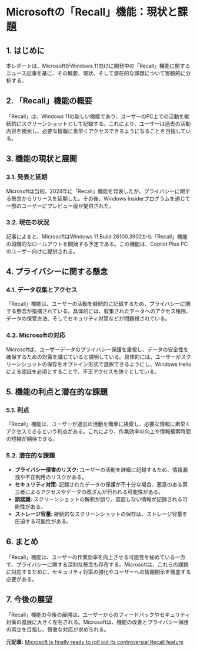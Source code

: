 # Microsoftの「Recall」機能：現状と課題

## 1. はじめに

本レポートは、MicrosoftがWindows 11向けに開発中の「Recall」機能に関するニュース記事を基に、その概要、現状、そして潜在的な課題について客観的に分析する。

## 2. 「Recall」機能の概要

「Recall」は、Windows 11の新しい機能であり、ユーザーのPC上での活動を継続的にスクリーンショットとして記録する。これにより、ユーザーは過去の活動内容を検索し、必要な情報に素早くアクセスできるようになることを目指している。

## 3. 機能の現状と展開

### 3.1. 発表と延期

Microsoftは当初、2024年に「Recall」機能を発表したが、プライバシーに関する懸念からリリースを延期した。その後、Windows Insiderプログラムを通じて一部のユーザーにプレビュー版が提供された。

### 3.2. 現在の状況

記事によると、MicrosoftはWindows 11 Build 26100.3902から「Recall」機能の段階的なロールアウトを開始する予定である。この機能は、Copilot Plus PCのユーザー向けに提供される。

## 4. プライバシーに関する懸念

### 4.1. データ収集とアクセス

「Recall」機能は、ユーザーの活動を継続的に記録するため、プライバシーに関する懸念が指摘されている。具体的には、収集されたデータへのアクセス権限、データの保管方法、そしてセキュリティ対策などが問題視されている。

### 4.2. Microsoftの対応

Microsoftは、ユーザーデータのプライバシー保護を重視し、データの安全性を確保するための対策を講じていると説明している。具体的には、ユーザーがスクリーンショットの保存をオプトイン形式で選択できるようにし、Windows Helloによる認証を必須とすることで、不正アクセスを防ぐとしている。

## 5. 機能の利点と潜在的な課題

### 5.1. 利点

「Recall」機能は、ユーザーが過去の活動を簡単に検索し、必要な情報に素早くアクセスできるという利点がある。これにより、作業効率の向上や情報検索時間の短縮が期待できる。

### 5.2. 潜在的な課題

* **プライバシー侵害のリスク:** ユーザーの活動を詳細に記録するため、情報漏洩や不正利用のリスクがある。
* **セキュリティ対策:** 記録されたデータの保護が不十分な場合、悪意のある第三者によるアクセスやデータの改ざんが行われる可能性がある。
* **誤認識:** スクリーンショットの解釈が誤り、意図しない情報が記録される可能性がある。
* **ストレージ容量:** 継続的なスクリーンショットの保存は、ストレージ容量を圧迫する可能性がある。

## 6. まとめ

「Recall」機能は、ユーザーの作業効率を向上させる可能性を秘めている一方で、プライバシーに関する深刻な懸念も存在する。Microsoftは、これらの課題に対応するために、セキュリティ対策の強化やユーザーへの情報開示を徹底する必要がある。

## 7. 今後の展望

「Recall」機能の今後の展開は、ユーザーからのフィードバックやセキュリティ対策の進展に大きく左右される。Microsoftは、機能の改善とプライバシー保護の両立を目指し、慎重な対応が求められる。


**元記事:** [Microsoft is finally ready to roll out its controversial Recall feature](https://bgr.com/tech/windows-11-recall-feature-might-launch-soon/)